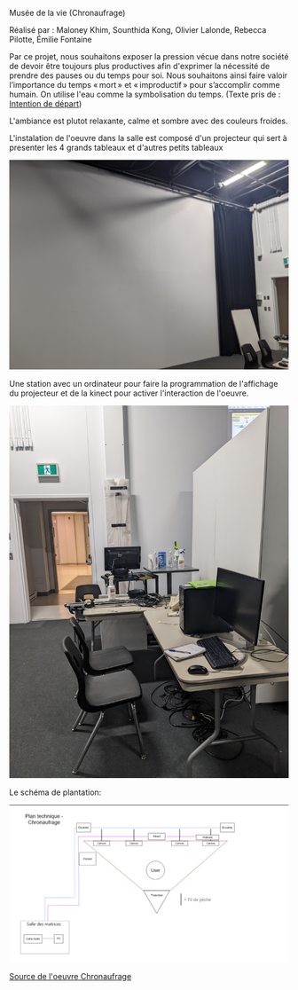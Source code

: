 Musée de la vie (Chronaufrage)

Réalisé par : Maloney Khim, Sounthida Kong, Olivier Lalonde, Rebecca Pilotte, Émilie Fontaine

Par ce projet, nous souhaitons exposer la pression vécue dans notre société de devoir être toujours plus productives afin d'exprimer la nécessité de prendre des pauses ou du temps pour soi. Nous souhaitons ainsi faire valoir l’importance du temps « mort » et « improductif » pour s’accomplir comme humain. On utilise l'eau comme la symbolisation du temps. (Texte pris de : [Intention de départ](https://tim-montmorency.com/2022/projets/Chronaufrage/docs/web/preproduction.html))

L'ambiance est plutot relaxante, calme et sombre avec des couleurs froides.

L'instalation de l'oeuvre dans la salle est composé d'un projecteur qui sert à presenter les 4 grands tableaux et d'autres petits tableaux

![Photo](photo/projecteur_setup1.jpeg)

Une station avec un ordinateur pour faire la programmation de l'affichage du projecteur et de la kinect pour activer l'interaction de l'oeuvre.

![Photo](photo/setup1.jpeg)

Le schéma de plantation:

![Photo](photo/plantation_chronaufrage.png)



[Source de l'oeuvre Chronaufrage](https://tim-montmorency.com/2022/projets/Chronaufrage/docs/web/index.html)
